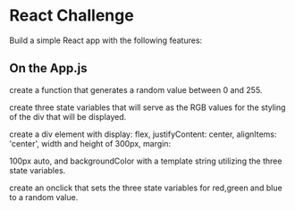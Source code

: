 # React Challenge

Build a simple React app with the following features:

## On the App.js  

create a function that generates a random value between 0 and 255.

create three state variables that will serve as the RGB values for the styling of the div that will be displayed.

create a div element with display: flex, justifyContent: center, alignItems: 'center', width and height of 300px, margin: 

100px auto, and backgroundColor with a template string utilizing the three state variables.

create an onclick that sets the three state variables for red,green and blue to a random value.
